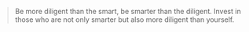 > Be more diligent than the smart, be smarter than the diligent. Invest in those who are not only smarter but also more diligent than yourself.
